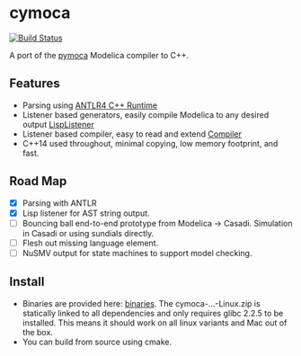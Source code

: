 # cymoca

[![Build Status](https://travis-ci.org/jgoppert/cymoca.svg?branch=master)](https://travis-ci.org/jgoppert/cymoca)

A port of the [pymoca](https://pymoca.com) Modelica compiler to C++.

## Features

* Parsing using [ANTLR4 C++ Runtime](https://github.com/antlr/antlr4/blob/master/doc/cpp-target.md)
* Listener based generators, easily compile Modelica to any desired output [LispListener](https://github.com/jgoppert/cymoca/blob/master/src/cymoca_compiler/listener/LispPrinter.h)
* Listener based compiler, easy to read and extend [Compiler](https://github.com/jgoppert/cymoca/blob/master/src/cymoca_compiler/Compiler.cpp)
* C++14 used throughout, minimal copying, low memory footprint, and fast.

## Road Map

* [x] Parsing with ANTLR
* [x] Lisp listener for AST string output.
* [ ] Bouncing ball end-to-end prototype from Modelica -> Casadi. Simulation in Casadi or using sundials directly.
* [ ] Flesh out missing language element.
* [ ] NuSMV output for state machines to support model checking.

## Install

* Binaries are provided here: [binaries](https://github.com/jgoppert/cymoca/releases). The cymoca-...-Linux.zip is statically linked to all dependencies and only requires glibc 2.2.5 to be installed. This means it should work on all linux variants and Mac out of the box.
* You can build from source using cmake.
